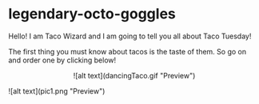 # legendary-octo-goggles

Hello! I am Taco Wizard and I am going to tell you all about Taco Tuesday!

The first thing you must know about tacos is the taste of them. So go on and order one by clicking below!

<p align="center">
![alt text](dancingTaco.gif "Preview")
</p>
![alt text](pic1.png "Preview")
